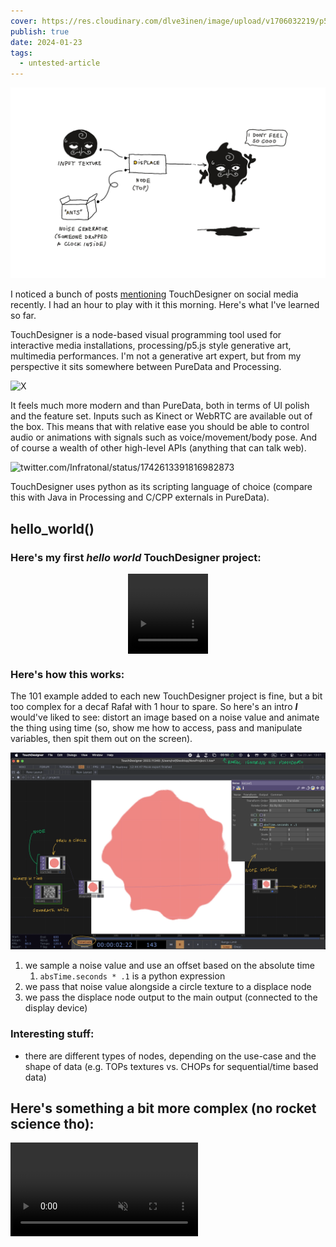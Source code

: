 ```yaml
---
cover: https://res.cloudinary.com/dlve3inen/image/upload/v1706032219/p5pactvtiw7umxe1cqxs.png
publish: true
date: 2024-01-23
tags:
  - untested-article
---
```


![161](touch-designer-cover.png)

I noticed a bunch of posts [mentioning](https://twitter.com/tBlankensmith/status/1749684104289718346) TouchDesigner on social media recently. I had an hour to play with it this morning. Here's what I've learned so far.

TouchDesigner is a node-based visual programming tool used for interactive media installations, processing/p5.js style generative art, multimedia performances. I'm not a generative art expert, but from my perspective it sits somewhere between PureData and Processing.

![X](https://twitter.com/pfree05/status/1709956985586581620)

It feels much more modern and than PureData, both in terms of UI polish and the feature set. Inputs such as Kinect or WebRTC are available out of the box. This means that with relative ease you should be able to control audio or animations with signals such as voice/movement/body pose. And of course a wealth of other high-level APIs (anything that can talk web).

![twitter.com/Infratonal/status/1742613391816982873](https://twitter.com/Infratonal/status/1742613391816982873)

TouchDesigner uses python as its scripting language of choice (compare this with Java in Processing and C/CPP externals in PureData).

## hello_world()
### Here's my first *hello world* TouchDesigner project:

<div style='display:grid; place-content: center'>
<video src='https://res.cloudinary.com/dlve3inen/video/upload/v1706014592/movieout.2_arkgru.mp4' style='max-width: 128px; aspect-ratio: 1/1' muted autoplay playsinline loop />
</div>


### Here's how this works:

The 101 example added to each new TouchDesigner project is fine, but a bit too complex for a decaf Rafał with 1 hour to spare. So here's an intro ***I*** would've liked to see:  distort an image based on a noise value and animate the thing using time (so, show me how to access, pass and manipulate variables, then spit them out on the screen). 


![2043](touch-designer-simple-demo.webp)

1. we sample a noise value and use an offset based on the absolute time
	1.  `absTime.seconds * .1` is a python expression
2. we pass that noise value alongside a circle texture to a displace node
3. we pass the displace node output to the main output (connected to the display device)

### Interesting stuff:

- there are different types of nodes, depending on the use-case and the shape of data (e.g. TOPs textures vs. CHOPs for sequential/time based data)


## Here's something a bit more complex (no rocket science tho):

<video src='https://res.cloudinary.com/dlve3inen/video/upload/v1706014779/touch-designer_mck1yt.mp4' muted loop autoplay playsinline webkit-playsinline />
*Psst... the noise looks a bit funny because we're distorting the circle using cartesian coordinates instead of polar coordinates*

### Interesting stuff

- I had to save the previous project before starting this one. Every project is saved in a `*.toe` file. 
- In most graphics frameworks this effect would be achieved by "clearing" the canvas with a semi-transparent texture, so each frame would retain a bit of the previous picture, slowly fading out. In tools like TouchDesigner this is not the case -- there's no previous canvas state to clear. Instead,  we use a  [*Feedback*](https://www.youtube.com/watch?v=83K3QEK6Iv0&embeds_referring_euri=https%3A%2F%2Fwww.toolify.ai%2F&source_ve_path=MjM4NTE&feature=emb_title) node to retain the previous texture value and compose the previous texture with the next frame.

![3583](touch-designer-feedback-demo.webp)


## Resources

[Comprehensive, beginner-friendly course](https://www.youtube.com/watch?v=xtp1CLzWRUk&list=PLFrhecWXVn5862cxJgysq9PYSjLdfNiHz&index=4)
[More advanced tutorial (check it for some demos/inpiration)](https://www.youtube.com/watch?v=rYs117xENP4)
[Noto the Talking Ball](https://www.youtube.com/@NotoTheTalkingBall) has a ton of fun and quick tutorials. I also just love the format, the style and the presentation here. It want wobbly space princess' cousin to teach me CS from now on.

![What is feedback? feedback in Touchdesigner (터치디자이너 튜토리얼 자막) - YouTube](https://www.youtube.com/watch?v=83K3QEK6Iv0&embeds_referring_euri=https%3A%2F%2Fwww.toolify.ai%2F&source_ve_path=MjM4NTE&feature=emb_title)

Watch out for outdated tutorials. The GUI is quite minimalist and seems to have changed a bit in the past 3 years. This means that sometimes took a few minutes to realise that I needed to translate the instructions into the current GUI commands or just abandon the tutorial completely.
